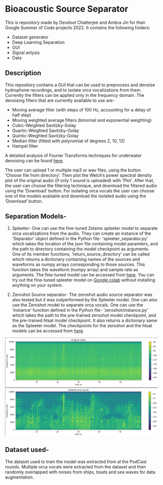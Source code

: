 # Bioacoustic Source Separator
This is repository made by Devdoot Chatterjee and Ambra Jin for their Google Summer of Code projects 2022. It contains the following folders:
- Dataset generator
- Deep Learning Separation
- GUI
- Signal anlysis
- Data
## Description
This repository contains a GUI that can be used to preprocess and denoise hydrophone recordings, and to isolate orca vocalizations from them. Currently the filters can be applied only in the frequency domain. The denoising filters that are currently available to use are-
*	Moving average filter (with steps of 100 Hz, accounting for a delay of half step)
*	Moving weighted average filters (binomial and exponential weighting)
*	Cubic-Weighted Savitzky-Golay
*	Quartic-Weighted Savitzky-Golay
*	Quintic-Weighted Savitzky-Golay
*	Median filter (fitted with polynomial of degrees 2, 10, 12)
*	Hampel filter

A detailed analysis of Fourier Transforms techniques for underwater denoising can be found [here](https://www.orcasound.net/2022/08/08/orca-calls-analysis-for-acoustic-separation-from-ambra/).

The user can upload 1 or multiple mp3 or wav files, using the button ‘Choose file from directory’. Then plot the Welch’s power spectral density plot of the original audio (if only 1 sound is uploaded) with 'Plot'. After that, the user can choose the filtering technique, and download the filtered audio using the ‘Download’ button. For isolating orca vocals the user can choose one of the models available and download the isolated audio using the ‘Download’ button.

## Separation Models-
1.	Spleeter-
One can use the fine-tuned 2stems spleeter model to separate orca vocalizations from the audio. They can create an instance of the ‘Separator’ object defined in the Python file- ‘spleeter_separator.py’ which takes the location of the json file containing model paramters, and the path to directory containing the model checkpoint as arguments. One of its member functions, ‘return_source_directory’ can be called which returns a dictionary containing names of the sources and waveforms as numpy arrays corresponding to those sources. This function takes the waveform (numpy array) and sample rate as arguments.
The fine-tuned model can be accessed from [here](https://drive.google.com/drive/u/3/folders/1dQFwODO-pIYMax55gq7q6OKtlDkeN5Rz).
You can try out the fine-tuned spleeter model on [Google colab](https://colab.research.google.com/drive/1ijn3lBymWftxfWMEjGimgiG1r89XFm2x?authuser=3#scrollTo=j2ISw4z3ZDge) without installing anything on your system.

2.	Zeroshot Source separator-
The zeroshot audio source separator was also tested but it was outperformed by the Spleeter model. One can also use the Zeroshot model to separate orca vocals. One can use the ‘instance’ function defined in the Python file- ‘zeroshot/instance.py’ which takes the path to the pre-trained zeroshot model checkpoint, and the pre-trained htsat model checkpoint. It also returns a dictionary same as the Spleeter model.
The checkpoints for the zeroshot and the htsat models can be accessed from [here](https://drive.google.com/drive/folders/1RouwHsGsMs8n3l_jF8XifWtbPzur_YQS).

![original spetogram](Deep-Learning-Separation/assets/original.png)
![orca vocals spetogram](Deep-Learning-Separation/assets/orca.png)

## Dataset used-
The dataset used to train the model was extracted from al the PodCast rounds. Multiple orca vocals were extracted from the dataset and then randomly overlapped with noises from ships, boats and sea waves for data augmentation.
